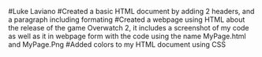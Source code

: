 #Luke Laviano 
#Created a basic HTML document by adding 2 headers, and a paragraph including formating 
#Created a webpage using HTML about the release of the game Overwatch 2, it includes a screenshot of my code as well as it in webpage form with the code using the name MyPage.html and MyPage.Png
#Added colors to my HTML document using CSS
